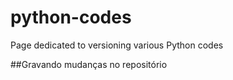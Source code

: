 # python-codes
Page dedicated to versioning various Python codes

##Gravando mudanças no repositório
